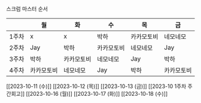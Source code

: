 스크럼 마스터 순서

|       | 월         | 화         | 수         | 목         | 금         |
| ----- | ---------- | ---------- | ---------- | ---------- | ---------- |
| 1주차 | x          | x          | 박하       | 카카모토비 | 네모네모   |
| 2주차 | Jay        | 박하       | 카카모토비 | 네모네모   | Jay        |
| 3주차 | 박하       | 카카모토비 | 네모네모   | Jay        | 박하       |
| 4주차 | 카카모토비 | 네모네모   | Jay        | 박하       | 카카모토비 |

[[2023-10-11 (수)]]
[[2023-10-12 (목)]]
[[2023-10-13 (금)]]
[[2023-10 1주차 주간회고]]
[[2023-10-16 (월)]]
[[2023-10-17 (화)]]
[[2023-10-18 (수)]]
